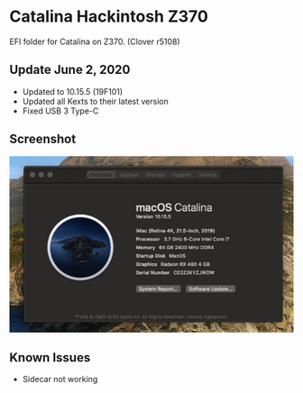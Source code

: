 # Catalina Hackintosh Z370

EFI folder for Catalina on Z370. (Clover r5108)

## Update June 2, 2020

* Updated to 10.15.5 (19F101)
* Updated all Kexts to their latest version
* Fixed USB 3 Type-C

## Screenshot

![Screnshot](https://raw.githubusercontent.com/taesiri/EFI-Z370/master/Images/Screenshot.png)

## Known Issues

* Sidecar not working

